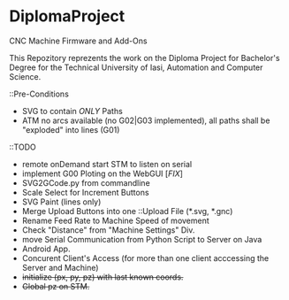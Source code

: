 # DiplomaProject
CNC Machine Firmware and Add-Ons

This Repozitory reprezents the work on the Diploma Project for Bachelor's Degree for the Technical University of Iasi, Automation and Computer Science.

::Pre-Conditions
 - SVG to contain *ONLY* Paths
 - ATM no arcs available (no G02|G03 implemented), all paths shall be "exploded" into lines (G01)



::TODO
 - remote onDemand start STM to listen on serial
 - implement G00 Ploting on the WebGUI [*FIX*]
 - SVG2GCode.py from commandline
 - Scale Select for Increment Buttons
 - SVG Paint (lines only)
 - Merge Upload Buttons into one ::Upload File (*.svg, *.gnc)
 - Rename Feed Rate to Machine Speed of movement
 - Check "Distance" from "Machine Settings" Div.
 - move Serial Communication from Python Script to Server on Java
 - Android App.
 - Concurent Client's Access (for more than one client acccessing the Server and Machine)
 - <strike>initialize (px, py, pz) with last known coords.</strike>
 - <strike>Global pz on STM.</strike>

